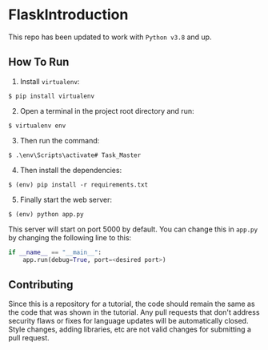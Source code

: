 # FlaskIntroduction

This repo has been updated to work with `Python v3.8` and up.

## How To Run
1. Install `virtualenv`:
```
$ pip install virtualenv
```

2. Open a terminal in the project root directory and run:
```
$ virtualenv env
```

3. Then run the command:
```
$ .\env\Scripts\activate# Task_Master
```

4. Then install the dependencies:
```
$ (env) pip install -r requirements.txt
```

5. Finally start the web server:
```
$ (env) python app.py
```

This server will start on port 5000 by default. You can change this in `app.py` by changing the following line to this:

```python
if __name__ == "__main__":
    app.run(debug=True, port=<desired port>)
```

## Contributing

Since this is a repository for a tutorial, the code should remain the same as the code that was shown in the tutorial. Any pull requests that don't address security flaws or fixes for language updates will be automatically closed. Style changes, adding libraries, etc are not valid changes for submitting a pull request.
